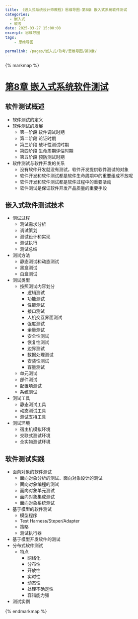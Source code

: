 ```yaml
---
title: 《嵌入式系统设计师教程》思维导图-第8章 嵌入式系统软件测试
categories:
  - 嵌入式
  - 软考
date: 2025-03-27 15:00:08
excerpt: 思维导图
tags:
    - 思维导图

permalink: /pages/嵌入式/软考/思维导图/第8章/
---
```



{% markmap %}

# [第8章 嵌入式系统软件测试](/pages/嵌入式/软考/思维导图/)

## 软件测试概述

- 软件测试的定义
- 软件测试的发展
    - 第一阶段 软件调试时期
    - 第二阶段 论证时期
    - 第三阶段 破坏性测试时期
    - 第四阶段 生命周期评估时期
    - 第五阶段 预防测试时期
- 软件测试与软件开发的关系
    - 没有软件开发就没有测试，软件开发提供软件测试的对象
    - 软件开发和软件测试都是软件生命周期中的重要组成不放呢
    - 软件开发和软件测试都是软件过程中的重要活动
    - 软件测试是保证软件开发产品质量的重要手段


## 嵌入式软件测试技术

- 测试过程
    - 测试需求分析
    - 调试策划
    - 测试设计和实现
    - 测试执行
    - 测试总结
- 测试方法
    - 静态测试和动态测试
    - 黑盒测试
    - 白盒测试
- 测试类型
    - 按照测试内容划分
        - 逻辑测试
        - 功能测试
        - 性能测试
        - 接口测试
        - 人机交互界面测试
        - 强度测试
        - 余量测试
        - 安全性测试
        - 恢复性测试
        - 边界测试
        - 数据处理测试
        - 安装性测试
        - 容量测试
    - 单元测试
    - 部件测试
    - 配置项测试
    - 系统测试
- 测试工具
    - 静态测试工具
    - 动态测试工具
    - 测试支持工具
- 测试环境
    - 宿主机模拟环境
    - 交联式测试环境
    - 全实物测试环境



## 软件测试实践

- 面向对象的软件测试
    - 面向对象分析的测试、面向对象设计的测试
    - 面向对象编程的测试
    - 面向对象单元测试
    - 面向对象集成测试
    - 面向对象系统测试
- 基于模型的软件测试
    - 模型程序
    - Test Harness/Steper/Adapter
    - 策略
    - 测试执行器
- 基于模型开发软件的测试
- 分布式软件测试
    - 特点
        - 网络化
        - 分布性
        - 开放性
        - 实时性
        - 动态性
        - 处理不确定性
        - 容错能力强
- 测试实例


{% endmarkmap %}